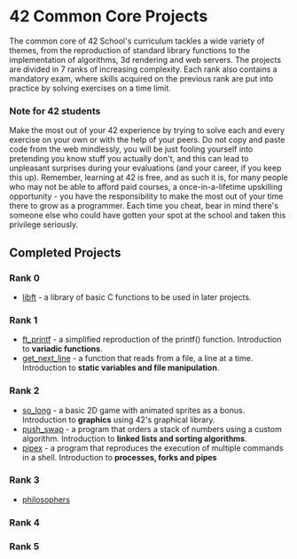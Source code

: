 # 42 Common Core Projects

The common core of 42 School's curriculum tackles a wide variety of themes, from the reproduction of standard library functions to the implementation of algorithms, 3d rendering and web servers.
The projects are divided in 7 ranks of increasing complexity. Each rank also contains a mandatory exam, where skills acquired on the previous rank are put into practice by solving exercises on a time limit.

### Note for 42 students
Make the most out of your 42 experience by trying to solve each and every exercise on your own or with the help of your peers. Do not copy and paste code from the web mindlessly, 
you will be just fooling yourself into pretending you know stuff you actually don't, and this can lead to unpleasant surprises during your evaluations (and your career, if you keep this up).
Remember, learning at 42 is free, and as such it is, for many people who may not be able to afford paid courses, a once-in-a-lifetime upskilling opportunity - you have the responsibility to make the most out of your time there to grow as a programmer. 
Each time you cheat, bear in mind there's someone else who could have gotten your spot at the school and taken this privilege seriously.

## Completed Projects

### Rank 0
- [libft](https://github.com/joao-aiveca-caseiro/Libft) - a library of basic C functions to be used in later projects.
### Rank 1
- [ft_printf](https://github.com/joao-aiveca-caseiro/ft_printf) - a simplified reproduction of the printf() function. Introduction to **variadic functions**.
- [get_next_line](https://github.com/joao-aiveca-caseiro/get_next_line) - a function that reads from a file, a line at a time. Introduction to **static variables and file manipulation**.
### Rank 2
- [so_long](https://github.com/joao-aiveca-caseiro/so_long) - a basic 2D game with animated sprites as a bonus. Introduction to **graphics** using 42's graphical library.
- [push_swap](https://github.com/joao-aiveca-caseiro/push_swap) - a program that orders a stack of numbers using a custom algorithm. Introduction to **linked lists and sorting algorithms**.
- [pipex](https://github.com/joao-aiveca-caseiro/pipex) - a program that reproduces the execution of multiple commands in a shell. Introduction to **processes, forks and pipes**
### Rank 3
- [philosophers](https://github.com/joao-aiveca-caseiro/philosophers)
### Rank 4
### Rank 5
